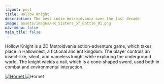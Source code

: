 ```yaml
---
layout: post
title: Hollow Knight
description: The best indie metroidvania over the last decade
image: assets/images/HK_Sisters_of_Battle_01.png
nav-menu: false
main_tile: false
---
```


<p>Hollow Knight is a 2D Metroidvania action-adventure game, which takes place in Hallownest, a fictional ancient kingdom. The player controls an insect-like, silent, and nameless knight while exploring the underground world. The knight wields a nail, which is a cone-shaped sword, used both in combat and environmental interaction.</p>
<!-- [Hornet](assets/images/HK_Hornet_02.png "Hollow Knight") -->
<!-- <img src="{% link assets/images/HK_Hornet_02.png %}"> -->

<a href="assets/images/HK_Hornet_02.png" class="image">
	<img src="{% link assets/images/HK_Hornet_02.png %}" alt="Hornet" data-position="center center" />
</a>
<img src="{% link assets/images/HK_Hornet_02.png %}" alt="Hornet" data-position="center center" />
